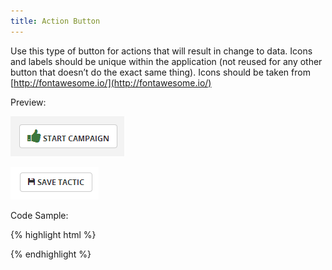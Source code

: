 ```yaml
---
title: Action Button
---
```


Use this type of button for actions that will result in change to data. Icons and labels should be unique within the application (not reused for any other button that doesn’t do the exact same thing). Icons should be taken from [http://fontawesome.io/](http://fontawesome.io/)

Preview:

![Button](/assets/img/elements/btn.png)

![Button - Save](/assets/img/elements/btn-save.png)

Code Sample:

{% highlight html %}
<!-- No Code Sample Yet -->
{% endhighlight %}
